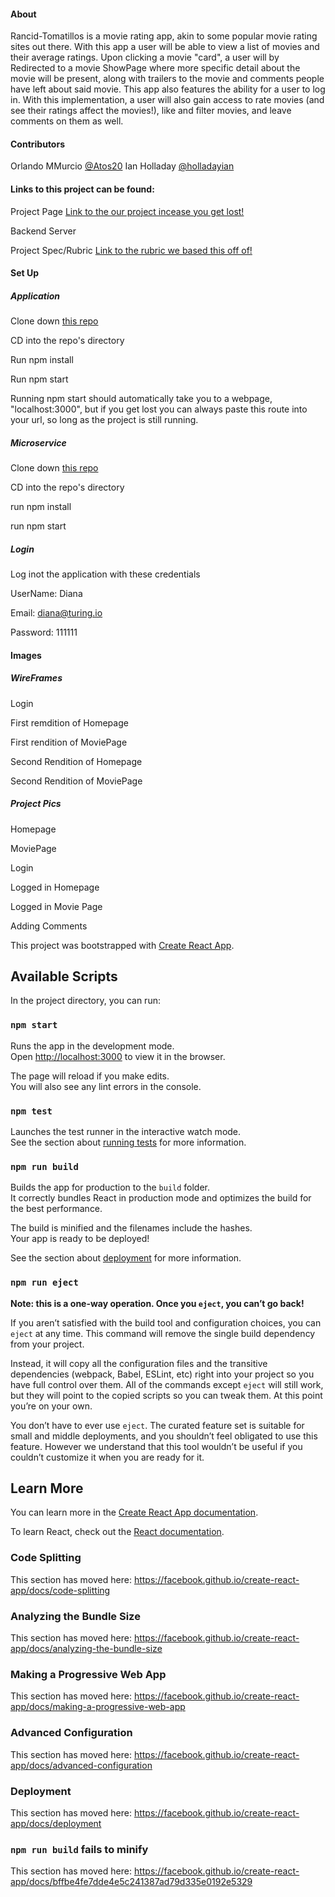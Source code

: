 #### About

Rancid-Tomatillos is a movie rating app, akin to some popular movie rating sites out there. With this app a user will be able to view a list of movies and their average ratings. Upon clicking a movie "card", a user will by Redirected to a movie ShowPage where more specific detail about the movie will be present, along with trailers to the movie and comments people have left about said movie. This app also features the ability for a user to log in. With this implementation, a user will also gain access to rate movies (and see their ratings affect the movies!), like and filter movies, and leave comments on them as well. 

#### Contributors 

Orlando MMurcio [@Atos20](https://github.com/Atos20)
Ian Holladay [@holladayian](https://github.com/holladayian)

#### Links to this project can be found:

Project Page
[Link to the our project incease you get lost!](https://github.com/Atos20/Rancid-Tomatillos)

Backend Server
<!-- Add link to backend microservice -->

Project Spec/Rubric
[Link to the rubric we based this off of!](https://frontend.turing.io/projects/module-3/rancid-tomatillos-v2.html)


#### Set Up

##### Application

Clone down [this repo](https://github.com/Atos20/Rancid-Tomatillos)

CD into the repo's directory

Run npm install

Run npm start

Running npm start should automatically take you to a webpage, "localhost:3000", but if you get lost you can always paste this route into your url, so long as the project is still running.

##### Microservice

Clone down [this repo]()
<!-- Add repo link here  -->

CD into the repo's directory

run npm install

run npm start

##### Login

Log inot the application with these credentials

UserName: Diana

Email: diana@turing.io

Password: 111111


#### Images

##### WireFrames

Login
<!-- Add wireframe of login -->

First remdition of Homepage
<!-- Add homepage 1 -->

First rendition of MoviePage
<!-- Add MoviePage 1 -->

Second Rendition of Homepage
<!-- Add Homepage 2 -->

Second Rendition of MoviePage
<!-- Add MoviePage 2 -->

##### Project Pics

Homepage
<!-- Add pic of home page w/o logged in -->

MoviePage
<!-- Add img of movie page w/o logged in -->

Login
<!-- Add gif of logging in -->

Logged in Homepage
<!-- Add img of home page with movies that have been rated, and one each of liked/unliked -->

Logged in Movie Page
<!-- Img of logged in movie page -->

Adding Comments 
<!-- Add gif of adding comments -->












This project was bootstrapped with [Create React App](https://github.com/facebook/create-react-app).

## Available Scripts

In the project directory, you can run:

### `npm start`

Runs the app in the development mode.<br />
Open [http://localhost:3000](http://localhost:3000) to view it in the browser.

The page will reload if you make edits.<br />
You will also see any lint errors in the console.

### `npm test`

Launches the test runner in the interactive watch mode.<br />
See the section about [running tests](https://facebook.github.io/create-react-app/docs/running-tests) for more information.

### `npm run build`

Builds the app for production to the `build` folder.<br />
It correctly bundles React in production mode and optimizes the build for the best performance.

The build is minified and the filenames include the hashes.<br />
Your app is ready to be deployed!

See the section about [deployment](https://facebook.github.io/create-react-app/docs/deployment) for more information.

### `npm run eject`

**Note: this is a one-way operation. Once you `eject`, you can’t go back!**

If you aren’t satisfied with the build tool and configuration choices, you can `eject` at any time. This command will remove the single build dependency from your project.

Instead, it will copy all the configuration files and the transitive dependencies (webpack, Babel, ESLint, etc) right into your project so you have full control over them. All of the commands except `eject` will still work, but they will point to the copied scripts so you can tweak them. At this point you’re on your own.

You don’t have to ever use `eject`. The curated feature set is suitable for small and middle deployments, and you shouldn’t feel obligated to use this feature. However we understand that this tool wouldn’t be useful if you couldn’t customize it when you are ready for it.

## Learn More

You can learn more in the [Create React App documentation](https://facebook.github.io/create-react-app/docs/getting-started).

To learn React, check out the [React documentation](https://reactjs.org/).

### Code Splitting

This section has moved here: https://facebook.github.io/create-react-app/docs/code-splitting

### Analyzing the Bundle Size

This section has moved here: https://facebook.github.io/create-react-app/docs/analyzing-the-bundle-size

### Making a Progressive Web App

This section has moved here: https://facebook.github.io/create-react-app/docs/making-a-progressive-web-app

### Advanced Configuration

This section has moved here: https://facebook.github.io/create-react-app/docs/advanced-configuration

### Deployment

This section has moved here: https://facebook.github.io/create-react-app/docs/deployment

### `npm run build` fails to minify

This section has moved here: https://facebook.github.io/create-react-app/docs/bffbe4fe7dde4e5c241387ad79d335e0192e5329
